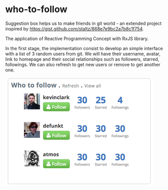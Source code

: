 # who-to-follow
Suggestion box helps us to make friends in git world - an extended project inspired by https://gist.github.com/staltz/868e7e9bc2a7b8c1f754.

The application of Reactive Programming Concept with RxJS library.

In the first stage, the implementation consist to develop an simple interface with a list of 3 random users from git. We will have their username, avatar, link to homepage and their social relationships such as followers, starred, followings. We can also refresh to get new users or remove to get another one.


![GitHub Logo](https://github.com/nqphuong/who-to-follow/blob/master/images/1st_main_screen.png)
